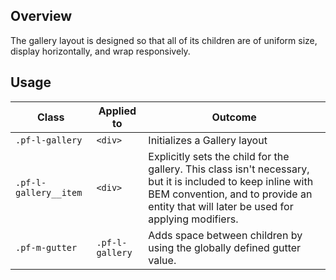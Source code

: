 ## Overview

The gallery layout is designed so that all of its children are of uniform size, display horizontally, and wrap responsively.

## Usage

| Class | Applied to | Outcome |
| -- | -- | -- |
| `.pf-l-gallery` |  `<div>` |  Initializes a Gallery layout |
| `.pf-l-gallery__item` | `<div>` |  Explicitly sets the child for the gallery. This class isn't necessary, but it is included to keep inline with BEM convention, and to provide an entity that will later be used for applying modifiers. |
| `.pf-m-gutter` | `.pf-l-gallery` | Adds space between children by using the globally defined gutter value. |
